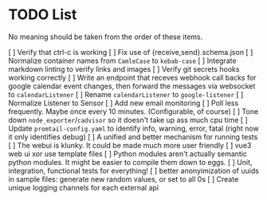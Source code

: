 # TODO List

No meaning should be taken from the order of these items.

[ ] Verify that ctrl-c is working
[ ] Fix use of {receive,send}.schema.json
[ ] Normalize container names from `CamleCase` to `kebab-case`
[ ] Integrate markdown linting to verify links and images
[ ] Verify git secrets hooks working correctly
[ ] Write an endpoint that receves webhook call backs for google calendar event
    changes, then forward the messages via websocket to `calendarListener`
[ ] Rename `calendarListener` to `google-listener`
[ ] Normalize Listener to Sensor
[ ] Add new email monitoring
[ ] Poll less frequently.  Maybe once every 10 minutes. (Configurable, of course)
[ ] Tone down `node_exporter`/`cadvisor` so it doesn't take up ass much cpu time
[ ] Update `promtail-config.yaml` to identify info, warning, error, fatal (right
    now it only identifies debug)
[ ] A unified and better mechanism for running tests
[ ] The webui is klunky.  It could be made much more user friendly
[ ] vue3 web ui xor use template files
[ ] Python modules aren't actually semantic python modules.  It might be easier
    to compile them down to eggs.
[ ] Unit, integration, functional tests for everything!
[ ] better anonyimization of uuids in sample files: generate new random values,
    or set to all 0s
[ ] Create unique logging channels for each external api
